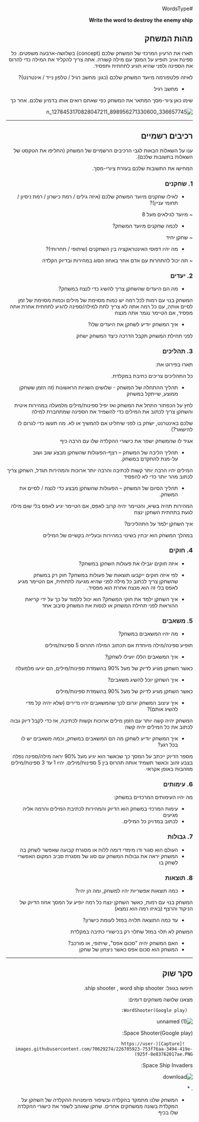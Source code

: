 <div dir='rtl' lang='he'>

#WordsType

**Write the word to destroy the enemy ship**

## מהות המשחק

תארו את הרעיון המרכזי של המשחק שלכם
(concept) 
בשלושה-ארבעה משפטים.
כל ספינת אויב תופיע על המסך עם מילה קשורה. אתה צריך להקליד את המילה כדי להרוס את הספינה ולפני שהיא תגיע לתחתית ותפסיד.


לאיזה פלטפורמה מיועד המשחק שלכם (כגון: מחשב רגיל / טלפון נייד / אינטרנט)?
- מחשב רגיל


שימו כאן ציור-מסך המתאר את המשחק כפי שאתם רואים אותו בדמיון שלכם.
אחר כך

![336657745_898956271330600_1278453170828047211_n](https://user-images.githubusercontent.com/70629274/226705177-e082dde0-8043-4bbd-97a5-bbd0d069079e.jpg)


---


## רכיבים רשמיים

ענו על השאלות הבאות לגבי הרכיבים הרשמיים של המשחק
(החליפו את הטקסט של השאלות בתשובות שלכם).

המחישו את התשובות שלכם בעזרת ציורי-מסך.

### 1. שחקנים

* לאילו שחקנים מיועד המשחק שלכם (איזה גילים / רמת כישרון / רמת ניסיון / תחומי עניין)?

 ~ מיועד לגילאים מעל 8

* לכמה שחקנים מיועד המשחק? 
 
 ~ שחקן יחיד

 
* מה יהיו דפוסי האינטראקציה בין השחקנים (שיתופי / תחרותי)?
 

 ~ תה יכול להתחרות עם אדם אחר באחוז הסוג במהירות ובדיוק הקלדה


### 2. יעדים

* מה הם היעדים שהשחקן צריך להשיג כדי לנצח במשחק?
 
המשחק בנוי עם רמות לכל רמה יש כמות מסוימת של מילים וכמות מסוימת של זמן לסיים אותה, עם כל רמה אתה לא צריך לתת למילה/ספינה להגיע לתחתית אחרת אתה מפסיד, אם הטיימר נגמר אתה מנצח



* איך המשחק יודיע לשחקן את היעדים שלו?
 
לפני תחילת המשחק תקבל הדרכה כיצד המשחק ישחק

### 3. תהליכים

תארו בפירוט את:

 כל התהליכים צריכים כתיבת במקלדת.

* תהליך ההתחלה של המשחק - שלושים השניות הראשונות (זה הזמן ששחקן ממוצע, שייתקל במשחק
 
לחץ על הכפתור התחל את המשחק ואז יפיל ספינות/מילים מלמעלה במהירות איטית והשחקן צריך לכתוב את המילים כדי להשמיד את הספינה שמתחברת למילה

 שלכם באינטרנט, ישחק בו לפני שיחליט אם להמשיך או לא. מה תעשו כדי לגרום לו להישאר?)
 
אגיד לו שהמשחק ישפר את כישורי ההקלדה שלו עם הרבה כיף

*	תהליך הליבה של המשחק – רצף-הפעולות שהשחקן מבצע שוב ושוב על-מנת להתקדם במשחק.
 

המילים יהיו הרבה יותר קשות לכתיבה והרבה יותר ארוכות והמהירות תגדל, השחקן צריך לכתוב מהר יותר כדי לא להפסיד

*	תהליך הסיום של המשחק – הפעולות שהשחקן מבצע כדי לנצח / לסיים את המשחק.
 
המהירות תהיה בשיא, והטיימר יהיה קרוב לאפס, אם הטיימר יגיע לאפס בלי שום מילה לגעת בתחתית השחקן ינצח

איך השחקן ילמד על התהליכים?
 

במהלך המשחק הוא יבחין בשינוי במהירות ובעלייה בקשיים של המילים
 

### 4. חוקים



* איזה חוקים יגבילו את פעולות השחקן במשחק?
* לפי איזה חוקים ייקבעו תוצאות של פעולות במשחק?
חוק רק במשחק שהשחקן צריך לכתוב כל מילה לפני שהיא מגיעה לתחתית, אם הטיימר מגיע לאפס בלי זה הוא מנצח אחרת הוא מפסיד.

* איך השחקן ילמד את חוקי המשחק?
הוא יכול ללמוד על כך על ידי קריאת ההוראות לפני תחילת המשחק או לנסות את המשחק סיבוב אחד

### 5. משאבים

* מה יהיו המשאבים במשחק?
 
תופיע ספינה/מילה מיוחדת אם תכתוב המילה תהרוס 5 ספינות/מילים

* איך המשאבים הללו יועילו לשחקן?
 
כאשר השחקן מגיע לדיוק של מעל 90% בהשמדת ספינות/מילים, הם יגיעו מלמעלה

* איך השחקן יוכל להשיג משאבים?
 
כאשר השחקן מגיע לדיוק של מעל 90% בהשמדת ספינות/מילים


* איך עיצוב המשחק יגרום לכך שהמשאבים יהיו נדירים (שלא יהיה קל מדי להשיג אותם)?
 
המשחק יהיה קשה יותר עם הזמן מילים ארוכות וקשות לכתיבה, אז כדי לקבל דיוק גבוה לכתוב את כל המילים יהיה קשה

* איך המשחק יודיע לשחקן מה הם המשאבים במשחק, וכמה משאבים יש לו בכל רגע?
 
מספר הדיוק ייכתב על המסך כך שכאשר הוא יגיע מעל 90% יראה מילה/ספינה נפלה בצבע זהוב וכאשר תשמיד אותה תהרוס בין 5 ספינות/מילים.
יהיו 1 עד 3 ספינות/מילים מוזהבות באופן אקראי


### 6. עימותים

מה יהיו העימותים המרכזיים במשחק:
 

* עימות המרכזי במשחק הוא הדיוק והמהירות לכתיבת המילים והרמה אליה מגיעים 
* לכתוב במדויק כל המילים.              


### 7. גבולות
 

*  העולם הוא סגור ודו מימדי דומה ללוח או מסגרת קבועה שאפשר לשחק בה 
* המשחק יראה את גבולות המשחק עם סוג של מסגרת סביב המקום האפשרי לשחק בו


### 8. תוצאות

* כמה תוצאות אפשריות יהיו למשחק, ומה הן יהיו?
 
המשחק בנוי עם רמות, כאשר השחקן ינצח כל רמה יופיע על המסך אחוז הדיוק של הניקוד והרצף (באיזו 
רמה הוא נמצא)

* עד כמה התוצאה תלויה במזל לעומת כישרון?
 
המשחק לא תלוי במזל שתלוי רק בכישורי כתיבה במקלדת
* האם המשחק יהיה "סכום אפס", שיתופי, או מורכב?
* המשחק הוא סכום אפס כאשר ניצחון של שחקן 

---

## סקר שוק

חיפשו בגוגל: ship shooter , word ship shooter.

מצאנו שלושה משחקים דומים:

      WordShooter(Google play):
  ![unnamed (1)](https://user-images.githubusercontent.com/70629274/226705304-9a244f6e-0927-4373-b42b-a78975ff2621.jpg)



   Space Shooter(Google play):

       ![Capture](https://user-images.githubusercontent.com/70629274/226705923-753f76aa-3494-419e-925f-8e83762017ae.PNG)




Space Ship Invaders:
 
![download](https://user-images.githubusercontent.com/70629274/226705698-cd6b9751-2cd0-45c6-b2ca-cd29a60fafcb.png)

.
* 
* המשחק שלנו מתמקד בהקלדה ובשיפור מיומנויות ההקלדה של השחקן על המקלדת בשונה ממשחקים אחרים. שחקן שאוהב לשפר את כישורי ההקלדה שלו בכיף



